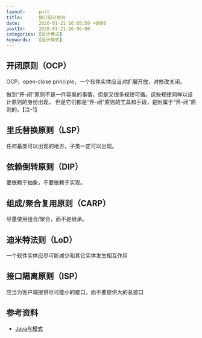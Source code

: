 ```yaml
---
layout:     post
title:      接口设计原则
date:       2020-01-21 16:05:59 +0800
postId:     2020-01-21-16-06-00
categories: [设计模式]
keywords:   [设计模式]
---
```


## 开闭原则（OCP）
OCP，open-close principle，一个软件实体应当对扩展开放，对修改关闭。

做到“开-闭”原则不是一件容易的事情，但是又很多规律可循。这些规律同样以设计原则的身份出现，
但是它们都是“开-闭”原则的工具和手段，是附属于“开-闭”原则的。【注-1】

## 里氏替换原则（LSP）
任何基类可以出现的地方，子类一定可以出现。

## 依赖倒转原则（DIP）
要依赖于抽象，不要依赖于实现。

## 组成/聚合复用原则（CARP）
尽量使用组合/聚合，而不是继承。

## 迪米特法则（LoD）
一个软件实体应尽可能减少和其它实体发生相互作用

## 接口隔离原则（ISP）
应当为客户端提供尽可能小的接口，而不要提供大的总接口

## 参考资料

* [Java与模式](https://book.douban.com/subject/1214074/)
